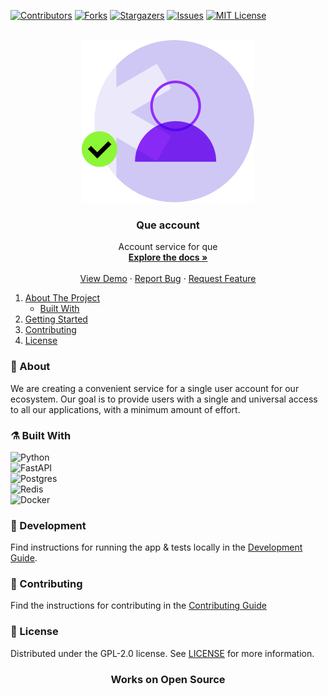 [![Contributors][contributors-shield]][contributors-url]
[![Forks][forks-shield]][forks-url]
[![Stargazers][stars-shield]][stars-url]
[![Issues][issues-shield]][issues-url]
[![MIT License][license-shield]][license-url]

<!-- PROJECT LOGO -->

<br />
<div align="center">
  <a href="https://github.com/QueGroup">
    <img src="images/logo.svg" alt="logo">
  </a>

<h3 align="center">Que account</h3>

<p align="center">
    Account service for que
    <br />
    <a href="https://github.com/QueGroup/que-account/tree/main/docs"><strong>Explore the docs »</strong></a>
    <br />
    <br />
    <a href="https://github.com/QueGroup/que-account">View Demo</a>
    ·
    <a href="https://github.com/QueGroup/que-account/issues">Report Bug</a>
    ·
    <a href="https://github.com/QueGroup/que-account/issues">Request Feature</a>
  </p>
</div>

<!-- TABLE OF CONTENTS -->

<!-- FIXME: Update name of topics and update  -->

1. [About The Project](#about-the-project)
   - [Built With](#built-with)
2. [Getting Started](#Development)
3. [Contributing](#contributing)
4. [License](#license)

<!-- ABOUT THE PROJECT -->

### 🧐 About

We are creating a convenient service for a single user account for our ecosystem. Our goal is to provide users with a
single and universal access to all our applications, with a minimum amount of effort.

### ⚗️ Built With

![Python](https://img.shields.io/badge/python-3670A0?style=for-the-badge&logo=python&logoColor=ffdd54)\
![FastAPI](https://img.shields.io/badge/FastAPI-005571?style=for-the-badge&logo=fastapi)\
![Postgres](https://img.shields.io/badge/postgres-%23316192.svg?style=for-the-badge&logo=postgresql&logoColor=white)\
![Redis](https://img.shields.io/badge/redis-%23DD0031.svg?style=for-the-badge&logo=redis&logoColor=white)\
![Docker](https://img.shields.io/badge/docker-%230db7ed.svg?style=for-the-badge&logo=docker&logoColor=white)

<!-- GETTING STARTED -->

### 🔨 Development

Find instructions for running the app & tests locally in the [Development Guide](docs).

<!-- CONTRIBUTING -->

### 👥 Contributing

Find the instructions for contributing in the [Contributing Guide](CONTRIBUTING.md)

<!-- LICENSE -->

### 📄 License

Distributed under the GPL-2.0 license. See [LICENSE](LICENSE) for more information.

<h3 align="center">Works on Open Source</h3>

[contributors-shield]: https://img.shields.io/github/contributors/QueGroup/que-account.svg?style=for-the-badge
[contributors-url]: https://github.com/QueGroup/que-account/graphs/contributors
[forks-shield]: https://img.shields.io/github/forks/QueGroup/que-account.svg?style=for-the-badge
[forks-url]: https://github.com/QueGroup/que-account/network/members
[issues-shield]: https://img.shields.io/github/issues/QueGroup/que-account.svg?style=for-the-badge
[issues-url]: https://github.com/QueGroup/que-account/issues
[license-shield]: https://img.shields.io/github/license/QueGroup/que-account.svg?style=for-the-badge
[license-url]: https://github.com/QueGroup/que-account/blob/master/LICENSE
[stars-shield]: https://img.shields.io/github/stars/QueGroup/que-account.svg?style=for-the-badge
[stars-url]: https://github.com/QueGroup/que-account/stargazers

